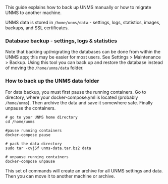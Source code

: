 This guide explains how to back up UNMS manually or how to migrate UNMS to another machine.

UNMS data is stored in ```/home/unms/data``` - settings, logs, statistics, images, backups, and SSL certificates.

### Database backup - settings, logs & statistics
Note that backing up/migrating the databases can be done from within the UNMS app; this may be easier for most users. See Settings > Maintenance > Backup. Using this tool you can back up and restore the database instead of moving the ```/home/unms/data``` folder.

### How to back up the UNMS data folder
For data backup, you must first pause the running containers. Go to directory, where your docker-compose.yml is located (probably `/home/unms`). Then archive the data and save it somewhere safe. Finally unpause the containers.

    # go to your UNMS home directory
    cd /home/unms

    #pause running containers
    docker-compose pause

    # pack the data directory
    sudo tar -cvjSf unms-data.tar.bz2 data

    # unpause running containers
    docker-compose unpause

This set of commands will create an archive for all UNMS settings and data. Then you can move it to another machine or archive.